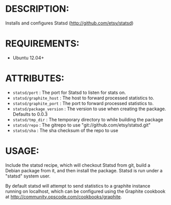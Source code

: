 # DESCRIPTION:

Installs and configures Statsd (http://github.com/etsy/statsd)

# REQUIREMENTS:

* Ubuntu 12.04+

# ATTRIBUTES:

* `statsd/port` : The port for Statsd to listen for stats on.
* `statsd/graphite_host` : The host to forward processed statistics to.
* `statsd/graphite_port` : The port to forward processed statistics to.
* `statsd/package_version` : The version to use when creating the package. Defaults to 0.0.3
* `statsd/tmp_dir` : The temporary directory to while building the package
* `statsd/repo` : The gitrepo to use "git://github.com/etsy/statsd.git"
* `statsd/sha` : The sha checksum of the repo to use

# USAGE:

Include the statsd recipe, which will checkout Statsd from git, build a Debian package from it, and then install the package. Statsd is run under a "statsd" system user.

By default statsd will attempt to send statistics to a graphite instance running on localhost, which
can be configured using the Graphite cookbook at http://community.opscode.com/cookbooks/graphite.
